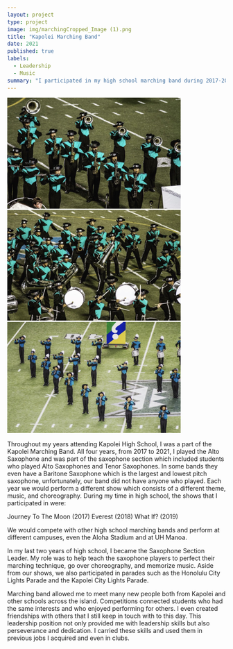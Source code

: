 ```yaml
---
layout: project
type: project
image: img/marchingCropped_Image (1).png
title: "Kapolei Marching Band"
date: 2021
published: true
labels:
  - Leadership
  - Music
summary: "I participated in my high school marching band during 2017-2021."
---
```

<div class="text-center p-4">
  <img width="400px" src="../img/1marchingIMG_3638.png" class="img-thumbnail" >
  <img width="400px" src="../img/2marchingIMG_3637.png" class="img-thumbnail" >
  <img width="400px" src="../img/3marchingIMG_3636.png" class="img-thumbnail" >
</div>

Throughout my years attending Kapolei High School, I was a part of the Kapolei Marching Band. All four years, from 2017 to 2021, I played the Alto Saxophone and was part of the saxophone section which included students who played Alto Saxophones and Tenor Saxophones. In some bands they even have a Baritone Saxophone which is the largest and lowest pitch saxophone, unfortunately, our band did not have anyone who played. Each year we would perform a different show which consists of a different theme, music, and choreography. During my time in high school, the shows that I participated in were: 

Journey To The Moon (2017)
Everest (2018)
What If? (2019)

We would compete with other high school marching bands and perform at different campuses, even the Aloha Stadium and at UH Manoa.

In my last two years of high school, I became the Saxophone Section Leader. My role was to help teach the saxophone players to perfect their marching technique, go over choreography, and memorize music. Aside from our shows, we also participated in parades such as the Honolulu City Lights Parade and the Kapolei City Lights Parade. 

Marching band allowed me to meet many new people both from Kapolei and other schools across the island. Competitions connected students who had the same interests and who enjoyed performing for others. I even created friendships with others that I still keep in touch with to this day. This leadership position not only provided me with leadership skills but also perseverance and dedication. I carried these skills and used them in previous jobs I acquired and even in clubs.
